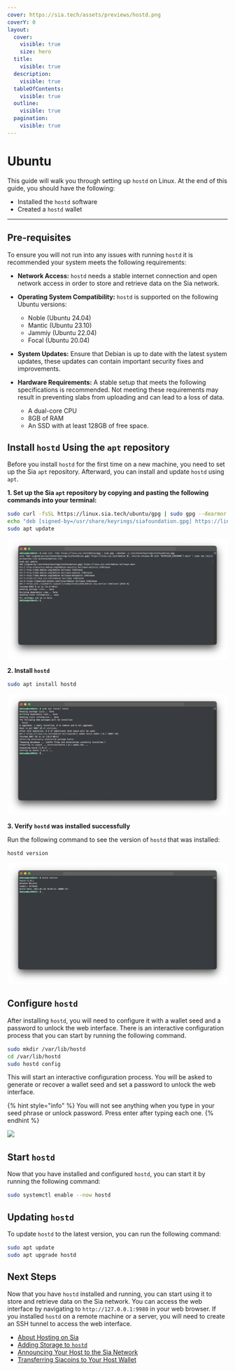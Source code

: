 ```yaml
---
cover: https://sia.tech/assets/previews/hostd.png
coverY: 0
layout:
  cover:
    visible: true
    size: hero
  title:
    visible: true
  description:
    visible: true
  tableOfContents:
    visible: true
  outline:
    visible: true
  pagination:
    visible: true
---
```


# Ubuntu

This guide will walk you through setting up `hostd` on Linux. At the end of this guide, you should have the following:

* Installed the `hostd` software
* Created a `hostd` wallet

---


## Pre-requisites

To ensure you will not run into any issues with running `hostd` it is recommended your system meets the following requirements:

* **Network Access:** `hostd` needs a stable internet connection and open network access in order to store and retrieve data on the Sia network.

* **Operating System Compatibility:** `hostd` is supported on the following Ubuntu versions:
	- Noble (Ubuntu 24.04)
	- Mantic (Ubuntu 23.10)
	- Jammiy (Ubuntu 22.04)
	- Focal (Ubuntu 20.04)

* **System Updates:** Ensure that Debian is up to date with the latest system updates, these updates can contain important security fixes and improvements.

* **Hardware Requirements:** A stable setup that meets the following specifications is recommended. Not meeting these requirements may result in preventing slabs from uploading and can lead to a loss of data.
  - A dual-core CPU
  - 8GB of RAM
  - An SSD with at least 128GB of free space.

## Install `hostd` Using the `apt` repository

Before you install `hostd` for the first time on a new machine, you need to set up the Sia `apt` repository. Afterward, you can install and update `hostd` using `apt`.

**1. Set up the Sia `apt` repository by copying and pasting the following commands into your terminal:**

```sh
sudo curl -fsSL https://linux.sia.tech/ubuntu/gpg | sudo gpg --dearmor -o /usr/share/keyrings/siafoundation.gpg
echo "deb [signed-by=/usr/share/keyrings/siafoundation.gpg] https://linux.sia.tech/ubuntu $(. /etc/os-release && echo "$VERSION_CODENAME") main" | sudo tee /etc/apt/sources.list.d/siafoundation.list
sudo apt update
```

![](../../../.gitbook/assets/renterd-install-screenshots/linux/debian/01-renterd-debian-apt-repo.png)

**2. Install `hostd`**
```sh
sudo apt install hostd
```

![asdd](../../../.gitbook/assets/hostd-install-screenshots/linux/debian/01-hostd-debian-apt-install.png)

**3. Verify `hostd` was installed successfully**

Run the following command to see the version of `hostd` that was installed:

```sh
hostd version
```

![](../../../.gitbook/assets/hostd-install-screenshots/linux/debian/02-hostd-version.png)

## Configure `hostd`

After installing `hostd`, you will need to configure it with a wallet seed and a password to unlock the web interface. There is an interactive configuration process that you can start by running the following command.

```sh
sudo mkdir /var/lib/hostd
cd /var/lib/hostd
sudo hostd config
```

This will start an interactive configuration process. You will be asked to generate or recover a wallet seed and set a password to unlock the web interface.

{% hint style="info" %}
You will not see anything when you type in your seed phrase or unlock password. Press enter after typing each one.
{% endhint %}

![](../../../.gitbook/assets/hostd-install-screenshots/linux/debian/04-hostd-debian-config.png)

## Start `hostd`

Now that you have installed and configured `hostd`, you can start it by running the following command:

```sh
sudo systemctl enable --now hostd
```

## Updating `hostd`

To update `hostd` to the latest version, you can run the following command:

```sh
sudo apt update
sudo apt upgrade hostd
```

## Next Steps

Now that you have `hostd` installed and running, you can start using it to store and retrieve data on the Sia network. You can access the web interface by navigating to `http://127.0.0.1:9980` in your web browser. If you installed `hostd` on a remote machine or a server, you will need to create an SSH tunnel to access the web interface.

- [About Hosting on Sia](../about-hosting.md)
- [Adding Storage to `hostd`](../adding-storage.md)
- [Announcing Your Host to the Sia Network](../announcing-your-host.md)
- [Transferring Siacoins to Your Host Wallet](../transferring-siacoins.md)